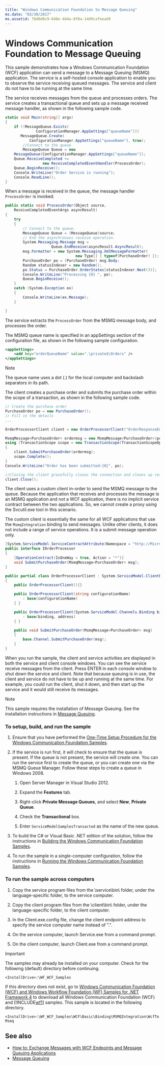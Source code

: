 ```yaml
---
title: "Windows Communication Foundation to Message Queuing"
ms.date: "03/30/2017"
ms.assetid: 78d0d0c9-648e-4d4a-8f0a-14d9cafeead9
---
```

# Windows Communication Foundation to Message Queuing
This sample demonstrates how a Windows Communication Foundation (WCF) application can send a message to a Message Queuing (MSMQ) application. The service is a self-hosted console application to enable you to observe the service receiving queued messages. The service and client do not have to be running at the same time.

 The service receives messages from the queue and processes orders. The service creates a transactional queue and sets up a message received message handler, as shown in the following sample code.

```csharp
static void Main(string[] args)
{
    if (!MessageQueue.Exists(
              ConfigurationManager.AppSettings["queueName"]))
       MessageQueue.Create(
           ConfigurationManager.AppSettings["queueName"], true);
        //Connect to the queue
        MessageQueue Queue = new
    MessageQueue(ConfigurationManager.AppSettings["queueName"]);
    Queue.ReceiveCompleted +=
                 new ReceiveCompletedEventHandler(ProcessOrder);
    Queue.BeginReceive();
    Console.WriteLine("Order Service is running");
    Console.ReadLine();
}
```

 When a message is received in the queue, the message handler `ProcessOrder` is invoked.

```csharp
public static void ProcessOrder(Object source,
    ReceiveCompletedEventArgs asyncResult)
{
    try
    {
        // Connect to the queue.
        MessageQueue Queue = (MessageQueue)source;
        // End the asynchronous receive operation.
        System.Messaging.Message msg =
                     Queue.EndReceive(asyncResult.AsyncResult);
        msg.Formatter = new System.Messaging.XmlMessageFormatter(
                                new Type[] { typeof(PurchaseOrder) });
        PurchaseOrder po = (PurchaseOrder) msg.Body;
        Random statusIndexer = new Random();
        po.Status = PurchaseOrder.OrderStates[statusIndexer.Next(3)];
        Console.WriteLine("Processing {0} ", po);
        Queue.BeginReceive();
    }
    catch (System.Exception ex)
    {
        Console.WriteLine(ex.Message);
    }

}
```

 The service extracts the `ProcessOrder` from the MSMQ message body, and processes the order.

 The MSMQ queue name is specified in an appSettings section of the configuration file, as shown in the following sample configuration.

```xml
<appSettings>
    <add key="orderQueueName" value=".\private$\Orders" />
</appSettings>
```

> [!NOTE]
> The queue name uses a dot (.) for the local computer and backslash separators in its path.

 The client creates a purchase order and submits the purchase order within the scope of a transaction, as shown in the following sample code.

```csharp
// Create the purchase order
PurchaseOrder po = new PurchaseOrder();
// Fill in the details
...

OrderProcessorClient client = new OrderProcessorClient("OrderResponseEndpoint");

MsmqMessage<PurchaseOrder> ordermsg = new MsmqMessage<PurchaseOrder>(po);
using (TransactionScope scope = new TransactionScope(TransactionScopeOption.Required))
{
    client.SubmitPurchaseOrder(ordermsg);
    scope.Complete();
}
Console.WriteLine("Order has been submitted:{0}", po);

//Closing the client gracefully closes the connection and cleans up resources
client.Close();
```

 The client uses a custom client in-order to send the MSMQ message to the queue. Because the application that receives and processes the message is an MSMQ application and not a WCF application, there is no implicit service contract between the two applications. So, we cannot create a proxy using the Svcutil.exe tool in this scenario.

 The custom client is essentially the same for all WCF applications that use the `MsmqIntegration` binding to send messages. Unlike other clients, it does not include a range of service operations. It is a submit message operation only.

```csharp
[System.ServiceModel.ServiceContractAttribute(Namespace = "http://Microsoft.ServiceModel.Samples")]
public interface IOrderProcessor
{
    [OperationContract(IsOneWay = true, Action = "*")]
    void SubmitPurchaseOrder(MsmqMessage<PurchaseOrder> msg);
}

public partial class OrderProcessorClient : System.ServiceModel.ClientBase<IOrderProcessor>, IOrderProcessor
{
    public OrderProcessorClient(){}

    public OrderProcessorClient(string configurationName)
        : base(configurationName)
    { }

    public OrderProcessorClient(System.ServiceModel.Channels.Binding binding, System.ServiceModel.EndpointAddress address)
        : base(binding, address)
    { }

    public void SubmitPurchaseOrder(MsmqMessage<PurchaseOrder> msg)
    {
        base.Channel.SubmitPurchaseOrder(msg);
    }
}
```

 When you run the sample, the client and service activities are displayed in both the service and client console windows. You can see the service receive messages from the client. Press ENTER in each console window to shut down the service and client. Note that because queuing is in use, the client and service do not have to be up and running at the same time. For example, you could run the client, shut it down, and then start up the service and it would still receive its messages.

> [!NOTE]
> This sample requires the installation of Message Queuing. See the installation instructions in [Message Queuing](https://go.microsoft.com/fwlink/?LinkId=94968).  
  
### To setup, build, and run the sample  
  
1. Ensure that you have performed the [One-Time Setup Procedure for the Windows Communication Foundation Samples](../../../../docs/framework/wcf/samples/one-time-setup-procedure-for-the-wcf-samples.md).  
  
2. If the service is run first, it will check to ensure that the queue is present. If the queue is not present, the service will create one. You can run the service first to create the queue, or you can create one via the MSMQ Queue Manager. Follow these steps to create a queue in Windows 2008.  
  
    1. Open Server Manager in Visual Studio 2012.  
  
    2. Expand the **Features** tab.  
  
    3. Right-click **Private Message Queues**, and select **New**, **Private Queue**.  
  
    4. Check the **Transactional** box.  
  
    5. Enter `ServiceModelSamplesTransacted` as the name of the new queue.  
  
3. To build the C# or Visual Basic .NET edition of the solution, follow the instructions in [Building the Windows Communication Foundation Samples](../../../../docs/framework/wcf/samples/building-the-samples.md).  
  
4. To run the sample in a single-computer configuration, follow the instructions in [Running the Windows Communication Foundation Samples](../../../../docs/framework/wcf/samples/running-the-samples.md).  
  
### To run the sample across computers  
  
1. Copy the service program files from the \service\bin\ folder, under the language-specific folder, to the service computer.  
  
2. Copy the client program files from the \client\bin\ folder, under the language-specific folder, to the client computer.  
  
3. In the Client.exe.config file, change the client endpoint address to specify the service computer name instead of ".".  
  
4. On the service computer, launch Service.exe from a command prompt.  
  
5. On the client computer, launch Client.exe from a command prompt.  
  
> [!IMPORTANT]
> The samples may already be installed on your computer. Check for the following (default) directory before continuing.  
>   
> `<InstallDrive>:\WF_WCF_Samples`  
>   
> If this directory does not exist, go to [Windows Communication Foundation (WCF) and Windows Workflow Foundation (WF) Samples for .NET Framework 4](https://go.microsoft.com/fwlink/?LinkId=150780) to download all Windows Communication Foundation (WCF) and [!INCLUDE[wf1](../../../../includes/wf1-md.md)] samples. This sample is located in the following directory.  
>   
> `<InstallDrive>:\WF_WCF_Samples\WCF\Basic\Binding\MSMQIntegration\WcfToMsmq`  
  
## See also

- [How to: Exchange Messages with WCF Endpoints and Message Queuing Applications](../../../../docs/framework/wcf/feature-details/how-to-exchange-messages-with-wcf-endpoints-and-message-queuing-applications.md)
- [Message Queuing](https://go.microsoft.com/fwlink/?LinkId=94968)
